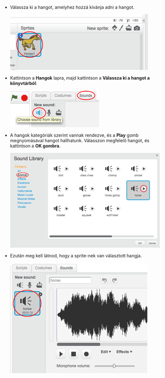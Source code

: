 + Válassza ki a hangot, amelyhez hozzá kívánja adni a hangot.
    
    ![screenshot](images/sprite-select.png)

+ Kattintson a **Hangok** lapra, majd kattintson a **Válassza ki a hangot a könyvtárból**:
    
    ![screenshot](images/import-sound.png)

+ A hangok kategóriák szerint vannak rendezve, és a **Play** gomb megnyomásával hangot hallhatunk. Válasszon megfelelő hangot, és kattintson a **OK gombra**.
    
    ![screenshot](images/choose-sound.png)

+ Ezután meg kell látnod, hogy a sprite-nek van választott hangja.
    
    ![screenshot](images/sound-imported.png)